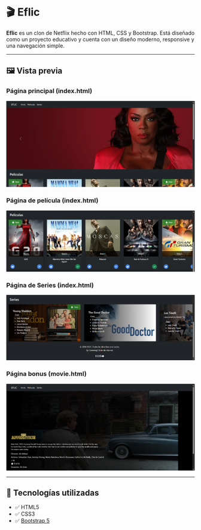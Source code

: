 # 🎬 Eflic

**Eflic** es un clon de Netflix hecho con HTML, CSS y Bootstrap. Está diseñado como un proyecto educativo y cuenta con un diseño moderno, responsive y una navegación simple.

---

## 🖼️ Vista previa

### Página principal (index.html)
![Página principal](./source/preview-home.png)


### Página de película (index.html)
![Página de película](./source/preview-movie.png)

### Página de Series (index.html)
![Página de Series](./source/preview-serie.png)

### Página bonus (movie.html)
![Página Bonus](./source/preview-bonus.png)

---

## 🧰 Tecnologías utilizadas

- ✅ HTML5
- ✅ CSS3
- ✅ [Bootstrap 5](https://getbootstrap.com/)

